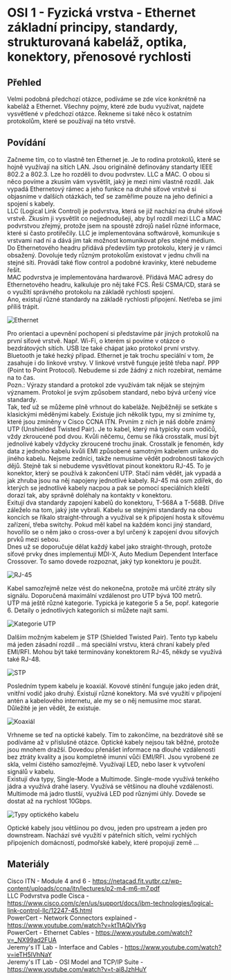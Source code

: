 OSI 1 - Fyzická vrstva - Ethernet základní principy, standardy, strukturovaná kabeláž, optika, konektory, přenosové rychlosti
===

Přehled
---
Velmi podobná předchozí otázce, podíváme se zde více konkrétně na kabeláž a Ethernet. Všechny pojmy, které zde budu využívat, najdete vysvětlené v předchozí otázce. Řekneme si také něco k ostatním protokolům, které se používají na této vrstvě.

Povídání
---
Začneme tím, co to vlastně ten Ethernet je. Je to rodina protokolů, které se hojně využívají na sítích LAN. Jsou originálně definovány standarty IEEE 802.2 a 802.3. Lze ho rozděli to dvou podvrstev. LLC a MAC. O obou si něco povíme a zkusím vám vysvětlit, jaký je mezi nimi vlastně rozdíl. Jak vypadá Ethernetový rámec a jeho funkce na druhé síťové vrstvě si objasníme v dalších otázkách, teď se zaměříme pouze na jeho definici a spojení s kabely.     
LLC (Logical Link Control) je podvrstva, která se již nachází na druhé síťové vrstvě. Zkusím ji vysvětlit co nejjednodušeji, aby byl rozdíl mezi LLC a MAC podvrstvou zřejmý, protože jsem na spoustě zdrojů našel různé informace, které si často protiřečily. LLC je implementována softwárově, komunikuje s vrstvami nad ní a dává jim tak možnost komunikovat přes stejné médium. Do Ethernetového headru přidává především typ protokolu, který je v rámci obsažený. Dovoluje tedy různým protokolům existovat v jednu chvíli na stejné síti. Provádí také flow control a podobné kravinky, které nebudeme řešit.      
MAC podvrstva je implementována hardwarově. Přidává MAC adresy do Ethernetového headru, kalkuluje pro něj také FCS. Řeší CSMA/CD, stará se o využití správného protokolu na základě rychlosti spojení.      
Ano, existují různé standardy na základě rychlosti připojení. Netřeba se jimi příliš trápit.

![Ethernet](ethernet.png)

Pro orientaci a upevnění pochopení si představíme pár jiných protokolů na první síťové vrstvě. Např. Wi-Fi, o kterém si povíme v otázce o bezdrátových sítích. USB lze také chápat jako protokol první vrstvy. Bluetooth je také hezký případ. Ethernet je tak trochu speciální v tom, že zasahuje i do linkové vrstvy. V linkové vrstvě funguje ještě třeba např. PPP (Point to Point Protocol). Nebudeme si zde žádný z nich rozebírat, nemáme na to čas.         
Pozn.: Výrazy standard a protokol zde využívám tak nějak se stejným významem. Protokol je svým způsobem standard, nebo bývá určený více standardy.      
Tak, teď už se můžeme plně vrhnout do kabeláže. Nejběžněji se setkáte s klasickými měděnými kabely. Existuje jich několik typu, my si zmíníme ty, které jsou zmíněny v Cisco CCNA ITN. Prvním z nich je náš dobře známý UTP (Unshielded Twisted Pair). Je to kabel, který má typicky osm vodičů, vždy zkroucené pod dvou. Kvůli něčemu, čemu se říká crosstalk, musí být jednolivé kabely vždycky zkroucené trochu jinak. Crosstalk je fenomén, kdy data z jednoho kabelu kvůli EMI způsobené samotným kabelem unikne do jiného kabelu. Nejsme zedníci, takže nemusíme vědět podrobnosti takových dějů. Stejně tak si nebudeme vysvětlovat pinout konektoru RJ-45. To je konektor, který se používá k zakončení UTP. Stačí nám vědět, jak vypadá a jak zhruba jsou na něj napojeny jednotlivé kabely. RJ-45 má osm zdířek, do kterých se jednotlivé kabely nacpou a pak se pomocí speciálních kleští dorazí tak, aby správně doléhaly na kontakty v konektoru.      
Exitují dva standardy zapojení kabelů do konektoru, T-568A a T-568B. Dříve záleželo na tom, jaký jste vybrali. Kabelu se stejnými standardy na obou koncích se říkalo straight-through a využíval se k připojení hosta k síťovému zařízení, třeba switchy. Pokud měl kabel na každém konci jiný standard, hovořilo se o něm jako o cross-over a byl určený k zapojení dvou síťových prvků mezi sebou.       
Dnes už se doporučuje dělat každý kabel jako straight-through, protože síťové prvky dnes implementují MDI-X, Auto Medium Dependent Interface Crossover. To samo dovede rozpoznat, jaký typ konektoru je použit.         

![RJ-45](rj45.png)

Kabel samozřejmě nelze vést do nekonečna, protože má určité ztráty síly signálu. Doporučená maximální vzdálenost pro UTP bývá 100 metrů.   
UTP má ještě různé kategorie. Typická je kategorie 5 a 5e, popř. kategorie 6. Detaily o jednotlivých kategoriích si můžete najít sami.  

![Kategorie UTP](utp.jpg)

Dalším možným kabelem je STP (Shielded Twisted Pair). Tento typ kabelu má jeden zásadní rozdíl .. má speciální vrstvu, která chraní kabely před EMI/RFI. Mohou být také terminovány konektorem RJ-45, někdy se využívá také RJ-48.      

![STP](stp.jpg)

Posledním typem kabelu je koaxiál. Kovové stínění funguje jako jeden drát, vnitřní vodič jako druhý. Existují různé konektory. Má své využití v připojení antén a kabelového internetu, ale my se o něj nemusíme moc starat. Důležité je jen vědět, že existuje.

![Koaxiál](coaxial.jpg)

Vrhneme se teď na optické kabely. Tím to zakončíme, na bezdrátové sítě se podíváme až v příslušné otázce. Optické kabely nejsou tak běžné, protože jsou mnohem dražší. Dovedou přenášet informace na dlouhé vzdálenosti bez ztráty kvality a jsou kompletně imunní vůči EMI/RFI. Jsou vyrobené ze skla, velmi čistého samozřejmě. Využívají LED, nebo laser k vytvoření signálů v kabelu.       
Existují dva typy, Single-Mode a Multimode. Single-mode využívá tenkého jádra a využívá drahé lasery. Využívá se většinou na dlouhé vzdálenosti. Multimode má jadro tlustší, využívá LED pod různými úhly. Dovede se dostat až na rychlost 10Gbps.

![Typy optického kabelu](singlemode_multimode_fiber.jpg)

Optické kabely jsou většinou po dvou, jeden pro upstream a jeden pro downstream. Nachází své využítí v páteřních sítích, velmi rychlých připojeních domácností, podmořské kabely, které propojují země ... 

Materiály
---
Cisco ITN - Module 4 and 6 - https://netacad.fit.vutbr.cz/wp-content/uploads/ccna/itn/lectures/p2-m4-m6-m7.pdf      
LLC Podvrstva podle Cisca - https://www.cisco.com/c/en/us/support/docs/ibm-technologies/logical-link-control-llc/12247-45.html      
PowerCert - Network Connectors explained - https://www.youtube.com/watch?v=ktTtAQIvYkg      
PowerCert - Ethernet Cables - https://www.youtube.com/watch?v=_NX99ad2FUA       
Jeremy's IT Lab - Interface and Cables - https://www.youtube.com/watch?v=ieTH5lVhNaY        
Jeremy's IT Lab - OSI Model and TCP/IP Suite - https://www.youtube.com/watch?v=t-ai8JzhHuY
